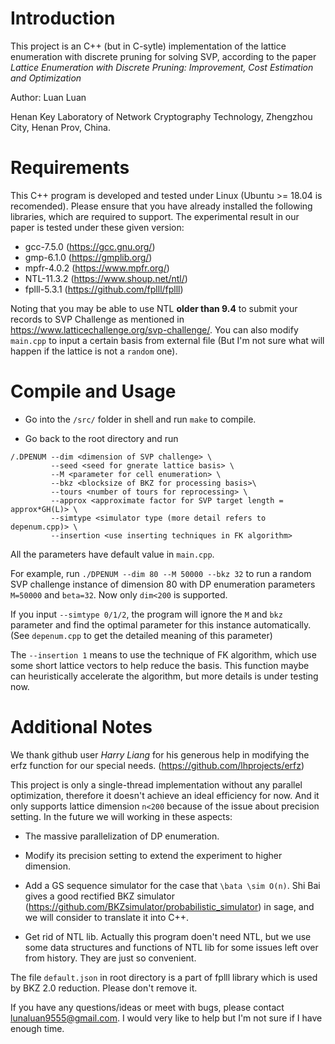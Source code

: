 ﻿
# Introduction #

This project is an C++ (but in C-sytle) implementation of the lattice enumeration with discrete pruning for solving SVP, 
according to the paper *Lattice Enumeration with Discrete Pruning: Improvement, Cost Estimation and Optimization*
<!-- The full version is available at ? -->

Author: 
Luan Luan

Henan Key Laboratory of Network Cryptography Technology, 
Zhengzhou City, Henan Prov, China.



# Requirements #

This C++ program is developed and tested under Linux (Ubuntu >= 18.04 is recomended).
Please ensure that you have already installed the following libraries,
which are required to support. 
The experimental result in our paper is tested under these given version:

* gcc-7.5.0 (https://gcc.gnu.org/)
* gmp-6.1.0 (https://gmplib.org/)
* mpfr-4.0.2 (https://www.mpfr.org/)
* NTL-11.3.2 (https://www.shoup.net/ntl/)
* fplll-5.3.1 (https://github.com/fplll/fplll)

Noting that you may be able to use NTL __older than 9.4__ to submit your records to SVP Challenge as mentioned in https://www.latticechallenge.org/svp-challenge/. 
You can also modify `main.cpp` to input a certain basis from external file (But I'm not sure what will happen if the lattice is not a `random` one).


# Compile and Usage #

* Go into the `/src/` folder in shell and run `make` to compile.

* Go back to the root directory and run 

```
/.DPENUM --dim <dimension of SVP challenge> \
         --seed <seed for gnerate lattice basis> \
         --M <parameter for cell enumeration> \
         --bkz <blocksize of BKZ for processing basis>\
         --tours <number of tours for reprocessing> \
         --approx <approximate factor for SVP target length = approx*GH(L)> \
         --simtype <simulator type (more detail refers to depenum.cpp)> \
         --insertion <use inserting techniques in FK algorithm> 
```

All the parameters have default value in `main.cpp`.

For example, run `./DPENUM --dim 80 --M 50000 --bkz 32` to run a random SVP challenge instance of dimension 80 with DP enumeration parameters `M=50000` and `beta=32`. Now only `dim<200` is supported.

If you input `--simtype 0/1/2`, the program will ignore the `M` and `bkz` parameter and find the optimal parameter for this instance automatically. (See `depenum.cpp` to get the detailed meaning of this parameter)

The `--insertion 1` means to use the technique of FK algorithm, which use some short lattice vectors to help reduce the basis. This function maybe can heuristically accelerate the algorithm, but more details is under testing now.


# Additional Notes #

We thank github user *Harry Liang* for his generous help in modifying the erfz function for our special needs. (https://github.com/lhprojects/erfz)

This project is only a single-thread implementation without any parallel optimization, therefore it doesn't achieve an ideal efficiency for now. 
And it only supports lattice dimension `n<200` because of the issue about precision setting. 
In the future we will working in these aspects:

* The massive parallelization of DP enumeration.

* Modify its precision setting to extend the experiment to higher dimension.

* Add a GS sequence simulator for the case that `\bata \sim O(n)`. Shi Bai gives a good rectified BKZ simulator (https://github.com/BKZsimulator/probabilistic_simulator) in sage, and we will consider to translate it into C++.

* Get rid of NTL lib. Actually this program doen't need NTL, but we use some data structures and functions of NTL lib for some issues left over from history. They are just so convenient.

The file `default.json` in root directory is a part of fplll library which is used by BKZ 2.0 reduction. Please don't remove it.

If you have any questions/ideas or meet with bugs, please contact lunaluan9555@gmail.com. I would very like to help but I'm not sure if I have enough time.